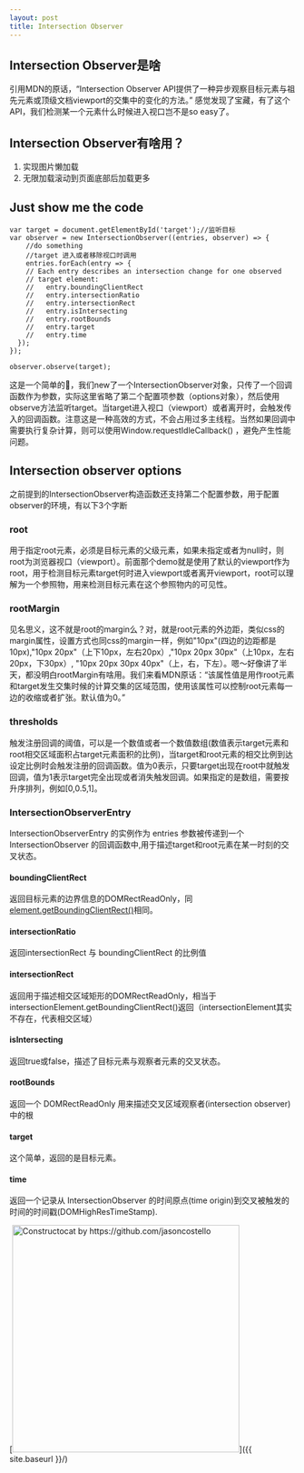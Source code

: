 ```yaml
---
layout: post
title: Intersection Observer
---
```


## Intersection Observer是啥
引用MDN的原话，“Intersection Observer API提供了一种异步观察目标元素与祖先元素或顶级文档viewport的交集中的变化的方法。” 感觉发现了宝藏，有了这个API，我们检测某一个元素什么时候进入视口岂不是so easy了。

## Intersection Observer有啥用？
1. 实现图片懒加载
2. 无限加载滚动到页面底部后加载更多

## Just show me the code

```
var target = document.getElementById('target');//监听目标
var observer = new IntersectionObserver((entries, observer) => {
    //do something
    //target 进入或者移除视口时调用
    entries.forEach(entry => {
    // Each entry describes an intersection change for one observed
    // target element:
    //   entry.boundingClientRect
    //   entry.intersectionRatio
    //   entry.intersectionRect
    //   entry.isIntersecting
    //   entry.rootBounds
    //   entry.target
    //   entry.time
  });
});

observer.observe(target);
```
这是一个简单的🌰，我们new了一个IntersectionObserver对象，只传了一个回调函数作为参数，实际这里省略了第二个配置项参数（options对象），然后使用observe方法监听target。当target进入视口（viewport）或者离开时，会触发传入的回调函数。注意这是一种高效的方式，不会占用过多主线程。当然如果回调中需要执行复杂计算，则可以使用Window.requestIdleCallback() ，避免产生性能问题。

## Intersection observer options
之前提到的IntersectionObserver构造函数还支持第二个配置参数，用于配置observer的环境，有以下3个字断
### root
用于指定root元素，必须是目标元素的父级元素，如果未指定或者为null时，则root为浏览器视口（viewport）。前面那个demo就是使用了默认的viewport作为root，用于检测目标元素target何时进入viewport或者离开viewport，root可以理解为一个参照物，用来检测目标元素在这个参照物内的可见性。

### rootMargin
见名思义，这不就是root的margin么？对，就是root元素的外边距，类似css的margin属性，设置方式也同css的margin一样，例如"10px"(四边的边距都是10px),"10px 20px"（上下10px，左右20px）,"10px 20px 30px"（上10px，左右20px，下30px）, "10px 20px 30px 40px"（上，右，下左）。嗯～好像讲了半天，都没明白rootMargin有啥用。我们来看MDN原话：“该属性值是用作root元素和target发生交集时候的计算交集的区域范围，使用该属性可以控制root元素每一边的收缩或者扩张。默认值为0。”

### thresholds
触发注册回调的阈值，可以是一个数值或者一个数值数组(数值表示target元素和root相交区域面积占target元素面积的比例)，当target和root元素的相交比例到达设定比例时会触发注册的回调函数。值为0表示，只要target出现在root中就触发回调，值为1表示target完全出现或者消失触发回调。如果指定的是数组，需要按升序排列，例如[0,0.5,1]。

### IntersectionObserverEntry
IntersectionObserverEntry 的实例作为 entries 参数被传递到一个 IntersectionObserver 的回调函数中,用于描述target和root元素在某一时刻的交叉状态。  

#### boundingClientRect  
返回目标元素的边界信息的DOMRectReadOnly，同[element.getBoundingClientRect()](https://developer.mozilla.org/zh-CN/docs/Web/API/Element/getBoundingClientRect)相同。

#### intersectionRatio
返回intersectionRect 与 boundingClientRect 的比例值

#### intersectionRect 
返回用于描述相交区域矩形的DOMRectReadOnly，相当于intersectionElement.getBoundingClientRect()返回（intersectionElement其实不存在，代表相交区域）

#### isIntersecting
返回true或false，描述了目标元素与观察者元素的交叉状态。

#### rootBounds 
返回一个 DOMRectReadOnly 用来描述交叉区域观察者(intersection observer)中的根

#### target
这个简单，返回的是目标元素。

#### time
返回一个记录从 IntersectionObserver 的时间原点(time origin)到交叉被触发的时间的时间戳(DOMHighResTimeStamp).

[<img src="{{ site.baseurl }}/images/404.jpg" alt="Constructocat by https://github.com/jasoncostello" style="width: 400px;"/>]({{ site.baseurl }}/)
